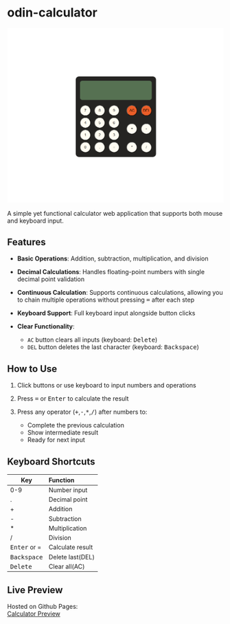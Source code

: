 # odin-calculator

![Screenshot of Calculator](./image/screenshot.png)

A simple yet functional calculator web application that supports both mouse and keyboard input.

## Features

* __Basic Operations__: Addition, subtraction, multiplication, and division

* __Decimal Calculations__: Handles floating-point numbers with single decimal point validation

* __Continuous Calculation__: Supports continuous calculations, allowing you to chain multiple operations without pressing <kbd>=</kbd> after each step

* __Keyboard Support__: Full keyboard input alongside button clicks

* __Clear Functionality__:
    * `AC` button clears all inputs (keyboard: <kbd>Delete</kbd>)
    * `DEL` button deletes the last character (keyboard: <kbd>Backspace</kbd>)

## How to Use

1. Click buttons or use keyboard to input numbers and operations

2. Press <kbd>=</kbd> or <kbd>Enter</kbd> to calculate the result

3. Press any operator (<kbd>+</kbd>,<kbd>-</kbd>,<kbd>*</kbd>,<kbd>/</kbd>) after numbers to:
    * Complete the previous calculation
    * Show intermediate result
    * Ready for next input

## Keyboard Shortcuts

| Key | Function |
|-----|:---------|
|0-9|Number input|
|.|Decimal point|
|+|Addition|
|-|Subtraction|
|*|Multiplication|
|/|Division|
|<kbd>Enter</kbd> or =|Calculate result|
|<kbd>Backspace</kbd>|Delete last(DEL)|
|<kbd>Delete</kbd>|Clear all(AC)|

## Live Preview

Hosted on Github Pages:  
[Calculator Preview](https://moses-tm.github.io/odin-calculator/)